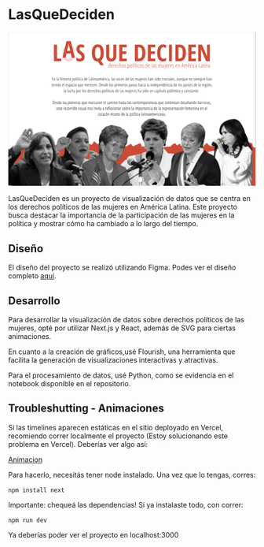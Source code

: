 # LasQueDeciden

![Thumbnail](./thumbnail.png)

LasQueDeciden es un proyecto de visualización de datos que se centra en los derechos políticos de las mujeres en América Latina. Este proyecto busca destacar la importancia de la participación de las mujeres en la política y mostrar cómo ha cambiado a lo largo del tiempo.

## Diseño

El diseño del proyecto se realizó utilizando Figma. Podes ver el diseño completo [aquí](https://www.figma.com/file/9VCyYXbbrsW7TkT0DvSgge/Trabajo-Final---Dataviz?type=design&node-id=129%3A121&mode=design&t=yB8VxkYFa7DBgtW6-1).


## Desarrollo
Para desarrollar la visualización de datos sobre derechos políticos de las mujeres, opté por utilizar Next.js y React, además de SVG para ciertas animaciones.

En cuanto a la creación de gráficos,usé Flourish, una herramienta que facilita la generación de visualizaciones interactivas y atractivas.

Para el procesamiento de datos, usé Python, como se evidencia en el notebook disponible en el repositorio.


## Troubleshutting - Animaciones
Si las timelines aparecen estáticas en el sitio deployado en Vercel, recomiendo correr localmente el proyecto (Estoy solucionando este problema en Vercel).
Deberías ver algo así:

[Animacion](https://s5.gifyu.com/images/Six3S.gif)

Para hacerlo, necesitás tener node instalado. Una vez que lo tengas, corres:

```
npm install next
```
Importante: chequeá las dependencias!
Si ya instalaste todo, con correr:

```
npm run dev
```
Ya deberías poder ver el proyecto en localhost:3000
